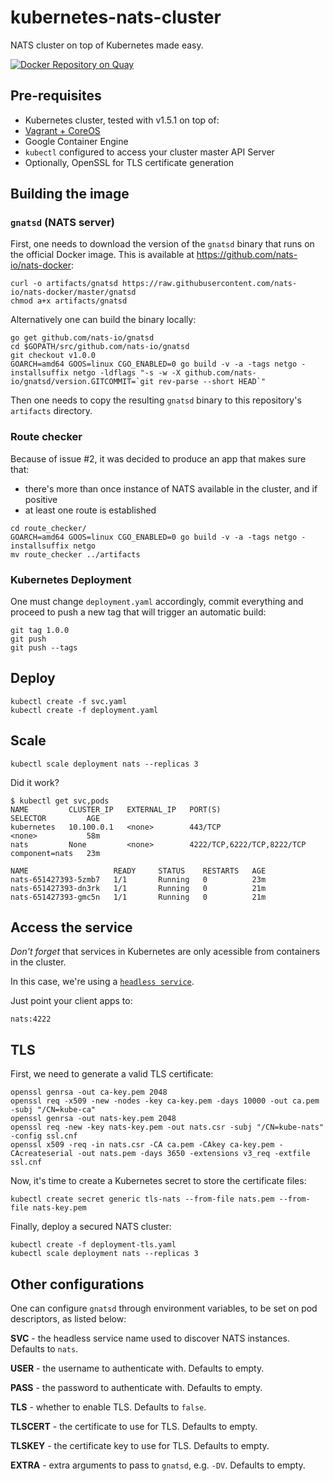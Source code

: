 # kubernetes-nats-cluster
NATS cluster on top of Kubernetes made easy.

[![Docker Repository on Quay](https://quay.io/repository/pires/docker-nats/status "Docker Repository on Quay")](https://quay.io/repository/pires/docker-nats)

## Pre-requisites

* Kubernetes cluster, tested with v1.5.1 on top of:
 * [Vagrant + CoreOS](https://github.com/pires/kubernetes-vagrant-coreos-cluster)
 * Google Container Engine
* `kubectl` configured to access your cluster master API Server
* Optionally, OpenSSL for TLS certificate generation

## Building the image

### `gnatsd` (NATS server)

First, one needs to download the version of the `gnatsd` binary that runs on the official Docker image. This is available at https://github.com/nats-io/nats-docker:

```
curl -o artifacts/gnatsd https://raw.githubusercontent.com/nats-io/nats-docker/master/gnatsd
chmod a+x artifacts/gnatsd
```

Alternatively one can build the binary locally:

```
go get github.com/nats-io/gnatsd
cd $GOPATH/src/github.com/nats-io/gnatsd
git checkout v1.0.0
GOARCH=amd64 GOOS=linux CGO_ENABLED=0 go build -v -a -tags netgo -installsuffix netgo -ldflags "-s -w -X github.com/nats-io/gnatsd/version.GITCOMMIT=`git rev-parse --short HEAD`"
```

Then one needs to copy the resulting `gnatsd` binary to this repository's `artifacts` directory.

### Route checker

Because of issue #2, it was decided to produce an app that makes sure that:

* there's more than once instance of NATS available in the cluster, and if positive
* at least one route is established

```
cd route_checker/
GOARCH=amd64 GOOS=linux CGO_ENABLED=0 go build -v -a -tags netgo -installsuffix netgo
mv route_checker ../artifacts
```

### Kubernetes Deployment

One must change `deployment.yaml` accordingly, commit everything and proceed to push a new tag that will trigger an automatic build:
```
git tag 1.0.0
git push
git push --tags
```

## Deploy

```
kubectl create -f svc.yaml
kubectl create -f deployment.yaml
```

## Scale

```
kubectl scale deployment nats --replicas 3
```

Did it work?

```
$ kubectl get svc,pods
NAME         CLUSTER_IP   EXTERNAL_IP   PORT(S)                      SELECTOR         AGE
kubernetes   10.100.0.1   <none>        443/TCP                      <none>           58m
nats         None         <none>        4222/TCP,6222/TCP,8222/TCP   component=nats   23m

NAME                   READY     STATUS    RESTARTS   AGE
nats-651427393-5zmb7   1/1       Running   0          23m
nats-651427393-dn3rk   1/1       Running   0          21m
nats-651427393-gmc5n   1/1       Running   0          21m
```

## Access the service

*Don't forget* that services in Kubernetes are only acessible from containers in the cluster.

In this case, we're using a [`headless service`](http://kubernetes.io/v1.1/docs/user-guide/services.html#headless-services).

Just point your client apps to:
```
nats:4222
```

## TLS

First, we need to generate a valid TLS certificate:
```
openssl genrsa -out ca-key.pem 2048
openssl req -x509 -new -nodes -key ca-key.pem -days 10000 -out ca.pem -subj "/CN=kube-ca"
openssl genrsa -out nats-key.pem 2048
openssl req -new -key nats-key.pem -out nats.csr -subj "/CN=kube-nats" -config ssl.cnf
openssl x509 -req -in nats.csr -CA ca.pem -CAkey ca-key.pem -CAcreateserial -out nats.pem -days 3650 -extensions v3_req -extfile ssl.cnf
```

Now, it's time to create a Kubernetes secret to store the certificate files:
```
kubectl create secret generic tls-nats --from-file nats.pem --from-file nats-key.pem
```

Finally, deploy a secured NATS cluster:
```
kubectl create -f deployment-tls.yaml
kubectl scale deployment nats --replicas 3
```

## Other configurations

One can configure `gnatsd` through environment variables, to be set on pod descriptors, as listed below:

**SVC** - the headless service name used to discover NATS instances. Defaults to `nats`.

**USER** - the username to authenticate with. Defaults to empty.

**PASS** - the password to authenticate with. Defaults to empty.

**TLS** - whether to enable TLS. Defaults to `false`.

**TLSCERT** - the certificate to use for TLS. Defaults to empty.

**TLSKEY** - the certificate key to use for TLS. Defaults to empty.

**EXTRA** - extra arguments to pass to `gnatsd`, e.g. `-DV`. Defaults to empty.
